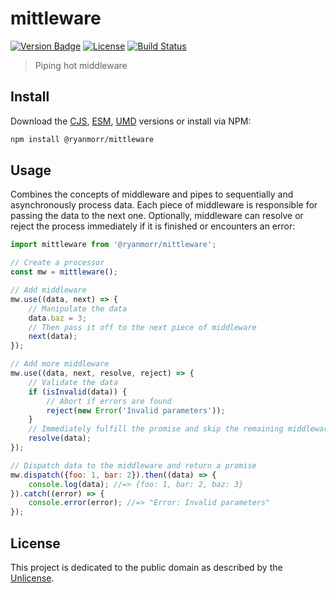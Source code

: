 # mittleware

[![Version Badge][version-image]][project-url]
[![License][license-image]][license-url]
[![Build Status][build-image]][build-url]

> Piping hot middleware

## Install

Download the [CJS](https://github.com/ryanmorr/mittleware/raw/master/dist/cjs/mittleware.js), [ESM](https://github.com/ryanmorr/mittleware/raw/master/dist/esm/mittleware.js), [UMD](https://github.com/ryanmorr/mittleware/raw/master/dist/umd/mittleware.js) versions or install via NPM:

``` sh
npm install @ryanmorr/mittleware
```

## Usage

Combines the concepts of middleware and pipes to sequentially and asynchronously process data. Each piece of middleware is responsible for passing the data to the next one. Optionally, middleware can resolve or reject the process immediately if it is finished or encounters an error:

``` javascript
import mittleware from '@ryanmorr/mittleware';

// Create a processor
const mw = mittleware();

// Add middleware
mw.use((data, next) => {
    // Manipulate the data
    data.baz = 3;
    // Then pass it off to the next piece of middleware
    next(data);
});

// Add more middleware
mw.use((data, next, resolve, reject) => {
    // Validate the data
    if (isInvalid(data)) {
        // Abort if errors are found
        reject(new Error('Invalid parameters'));
    }
    // Immediately fulfill the promise and skip the remaining middleware
    resolve(data);
});

// Dispatch data to the middleware and return a promise
mw.dispatch({foo: 1, bar: 2}).then((data) => {
    console.log(data); //=> {foo: 1, bar: 2, baz: 3}
}).catch((error) => {
    console.error(error); //=> "Error: Invalid parameters"
});
```

## License

This project is dedicated to the public domain as described by the [Unlicense](http://unlicense.org/).

[project-url]: https://github.com/ryanmorr/mittleware
[version-image]: https://img.shields.io/github/package-json/v/ryanmorr/mittleware?color=blue&style=flat-square
[build-url]: https://github.com/ryanmorr/mittleware/actions
[build-image]: https://img.shields.io/github/actions/workflow/status/ryanmorr/mittleware/node.js.yml?style=flat-square
[license-image]: https://img.shields.io/github/license/ryanmorr/mittleware?color=blue&style=flat-square
[license-url]: UNLICENSE
